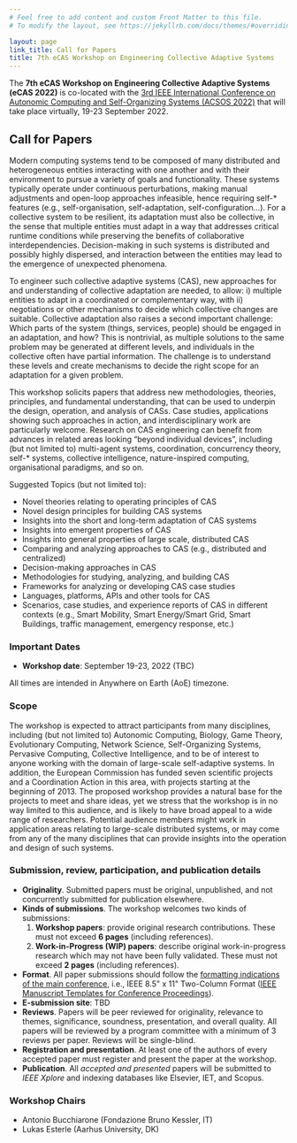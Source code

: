 ```yaml
---
# Feel free to add content and custom Front Matter to this file.
# To modify the layout, see https://jekyllrb.com/docs/themes/#overriding-theme-defaults

layout: page
link_title: Call for Papers
title: 7th eCAS Workshop on Engineering Collective Adaptive Systems
---
```


The **7th eCAS Workshop on Engineering Collective Adaptive Systems (eCAS 2022)** is co-located with the [3rd IEEE International Conference on Autonomic Computing and Self-Organizing Systems (ACSOS 2022)](https://2022.acsos.org/)
that will take place virtually, 19-23 September 2022.

## Call for Papers

Modern computing systems tend to be composed of many distributed and heterogeneous entities interacting with one another and with their environment to pursue a variety of goals and functionality. These systems typically operate under continuous perturbations, making manual adjustments and open-loop approaches infeasible, hence requiring self-* features (e.g., self-organisation, self-adaptation, self-configuration...). For a collective system to be resilient, its adaptation must also be collective, in the sense that multiple entities must adapt in a way that addresses critical runtime conditions while preserving the benefits of collaborative interdependencies. Decision-making in such systems is distributed and possibly highly dispersed, and interaction between the entities may lead to the emergence of unexpected phenomena.

To engineer such collective adaptive systems (CAS), new approaches for and understanding of collective adaptation are needed, to allow: i) multiple entities to adapt in a coordinated or complementary way, with ii) negotiations or other mechanisms to decide which collective changes are suitable. Collective adaptation also raises a second important challenge: Which parts of the system (things, services, people) should be engaged in an adaptation, and how? This is nontrivial, as multiple solutions to the same problem may be generated at different levels, and individuals in the collective often have partial information. The challenge is to understand these levels and create mechanisms to decide the right scope for an adaptation for a given problem.

This workshop solicits papers that address new methodologies, theories, principles, and fundamental understanding, that can be used to underpin the design, operation, and analysis of CASs. Case studies, applications showing such approaches in action, and interdisciplinary work are particularly welcome. Research on CAS engineering can benefit from advances in related areas looking “beyond individual devices”, including (but not limited to) multi-agent systems, coordination, concurrency theory, self-* systems, collective intelligence, nature-inspired computing, organisational paradigms, and so on.

Suggested Topics (but not limited to):

- Novel theories relating to operating principles of CAS
- Novel design principles for building CAS systems
- Insights into the short and long-term adaptation of CAS systems
- Insights into emergent properties of CAS
- Insights into general properties of large scale, distributed CAS
- Comparing and analyzing approaches to CAS (e.g., distributed and centralized)
- Decision-making approaches in CAS
- Methodologies for studying, analyzing, and building CAS
- Frameworks for analyzing or developing CAS case studies
- Languages, platforms, APIs and other tools for CAS
- Scenarios, case studies, and experience reports of CAS in different contexts (e.g., Smart Mobility, Smart Energy/Smart Grid, Smart Buildings, traffic management, emergency response, etc.)

### Important Dates

<!--
- **Abstract deadline (soft)**: February 25, 2022
- **Submission deadline**: ~~March 4, 2022~~ **March 11, 2022** (EXTENDED DEADLINE)
- Notification: April 7, 2022
- Camera-ready submission: April 21, 2022 (strict)
-->

- **Workshop date**: September 19-23, 2022 (TBC)

All times are intended in Anywhere on Earth (AoE) timezone.

### Scope

The workshop is expected to attract participants from many disciplines, including (but not limited to) Autonomic Computing, Biology, Game Theory, Evolutionary Computing, Network Science, Self-Organizing Systems, Pervasive Computing, Collective Intelligence, and to be of interest to anyone working with the domain of large-scale self-adaptive systems. In addition, the European Commission has funded seven scientific projects and a Coordination Action in this area, with projects starting at the beginning of 2013. The proposed workshop provides a natural base for the projects to meet and share ideas, yet we stress that the workshop is in no way limited to this audience, and is likely to have broad appeal to a wide range of researchers. Potential audience members might work in application areas relating to large-scale distributed systems, or may come from any of the many disciplines that can provide insights into the operation and design of such systems.

### Submission, review, participation, and publication details

- **Originality**. Submitted papers must be original, unpublished, and not concurrently submitted for publication elsewhere.
- **Kinds of submissions**. The workshop welcomes two kinds of submissions:
    1. **Workshop papers**: provide original research contributions. These must not exceed **6 pages** (including references).
    2. **Work-in-Progress (WIP) papers**: describe original work-in-progress research which may not have been fully validated. These must not exceed **2 pages** (including references).
- **Format**. All paper submissions should follow the [formatting indications of the main conference](https://2022.acsos.org/track/acsos-2022-papers#Call-for-Papers), i.e.,  IEEE 8.5" x 11" Two-Column Format ([IEEE Manuscript Templates for Conference Proceedings](https://www.ieee.org/conferences/publishing/templates.html)).
- **E-submission site**: <!-- <https://easychair.org/conferences/?conf=ecas2022> --> TBD
- **Reviews**. Papers will be peer reviewed for originality, relevance to themes, significance, soundness, presentation, and overall quality. All papers will be reviewed by a program committee with a minimum of 3 reviews per paper. Reviews will be single-blind.
- **Registration and presentation**. At least one of the authors of every accepted paper must register and present the paper at the workshop.
- **Publication**. All *accepted and presented* papers will be submitted to *IEEE Xplore* and indexing databases like Elsevier, IET, and Scopus.

<!--
- **Special issue**. A special issue on an ISI-impacted journal will be organised. A set of high-quality papers from DISCOLI will be invited to submit an extended contribution.
-->

### Workshop Chairs

- Antonio Bucchiarone (Fondazione Bruno Kessler, IT)
- Lukas Esterle (Aarhus University, DK)
